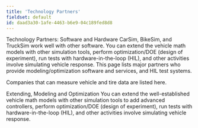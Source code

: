 ```yaml
---
title: 'Technology Partners'
fieldset: default
id: daad3a30-1afe-4463-b6e9-04c189fed8d8
---
```

Technology Partners: Software and Hardware
CarSim, BikeSim, and TruckSim work well with other software. You can extend the vehicle math models with other simulation tools, perform optimization/DOE (design of experiment), run tests with hardware-in-the-loop (HIL), and other activities involve simulating vehicle response. This page lists major partners who provide modeling/optimization software and services, and HIL test systems.

Companies that can measure vehicle and tire data are listed here.

Extending, Modeling and Optimization
You can extend the well-established vehicle math models with other simulation tools to add advanced controllers, perform optimization/DOE (design of experiment), run tests with hardware-in-the-loop (HIL), and other activities involve simulating vehicle response.